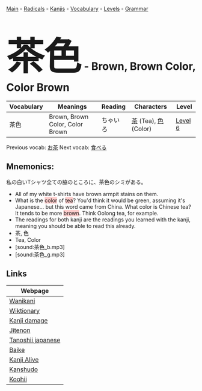 <style> bigfont {font-size: 100px}</style>
[Main](../README.md) -
[Radicals](../radicals.md) -
[Kanjis](../kanjis.md) -
[Vocabulary](../vocabulary.md) -
[Levels](../levels.md) -
[Grammar](../grammar.md)
# <bigfont> 茶色</bigfont> - Brown, Brown Color, Color Brown 

| Vocabulary | Meanings | Reading | Characters | Level |
| --- | --- | --- | --- | --- |
| 茶色 | Brown, Brown Color, Color Brown | ちゃいろ |  [茶](../kanjis/茶.md) (Tea), [色](../kanjis/色.md) (Color) | [Level 6](../levels/wk_level6.md) |

Previous vocab: [お茶](お茶.md) Next vocab: [食べる](食べる.md) 

## Mnemonics:
私の白いTシャツ全ての脇のところに、茶色のシミがある。
* All of my white t-shirts have brown armpit stains on them.
* What is the <span style="background-color:#ffcccb"> color</span> of <span style="background-color:#ffcccb"> tea</span>? You'd think it would be green, assuming it's Japanese... but this word came from China. What color is Chinese tea? It tends to be more <span style="background-color:#ffcccb"> brown</span>. Think Oolong tea, for example.
* The readings for both kanji are the readings you learned with the kanji, meaning you should be able to read this already.
* 茶, 色
* Tea, Color
* [sound:茶色_b.mp3]
* [sound:茶色_g.mp3]


## Links 

| Webpage |
| --- |
| [Wanikani          ](https://www.wanikani.com/kanji/茶色) |
| [Wiktionary        ](https://en.wiktionary.org/wiki/茶色) |
| [Kanji damage      ](http://www.kanjidamage.com/kanji/search?utf8=✓&q=茶色) |
| [Jitenon           ](https://jitenon.com/kanji/茶色) |
| [Tanoshii japanese ](https://www.tanoshiijapanese.com/dictionary/kanji.cfm?k=茶色) |
| [Baike             ](https://baike.baidu.com/item/茶色) |
| [Kanji Alive       ](https://app.kanjialive.com/茶色) |
| [Kanshudo          ](https://www.kanshudo.com/searchmn?q=茶色) |
| [Koohii            ](https://kanji.koohii.com/study/kanji/茶色) |
